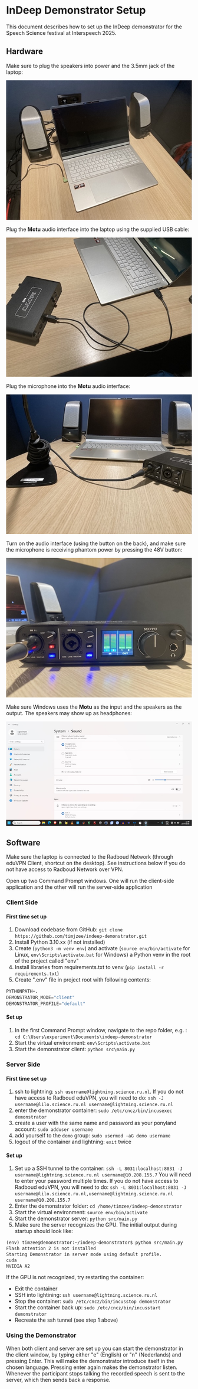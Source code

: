 # InDeep Demonstrator Setup

This document describes how to set up the InDeep demonstrator for the Speech Science festival at Interspeech 2025.

## Hardware

Make sure to plug the speakers into power and the 3.5mm jack of the laptop:

![Alt text](./demo_screens/IMG_2742.jpg)

Plug the **Motu** audio interface into the laptop using the supplied USB cable:

![Alt text](./demo_screens/IMG_2744.jpg)

Plug the microphone into the **Motu** audio interface:

![Alt text](./demo_screens/IMG_2745.jpg)

Turn on the audio interface (using the button on the back), and make sure the microphone is receiving phantom power by pressing the 48V button:

![Alt text](./demo_screens/IMG_2746.jpg)

Make sure Windows uses the **Motu** as the input and the speakers as the output. The speakers may show up as headphones:

![Alt text](./demo_screens/audio_screen.jpg)

## Software

Make sure the laptop is connected to the Radboud Network (through eduVPN Client, shortcut on the desktop). See instructions below if you do not have access to Radboud Network over VPN.

Open up two Command Prompt windows. One will run the client-side application and the other will run the server-side application

### Client Side

#### First time set up

1. Download codebase from GitHub: `git clone https://github.com/timjzee/indeep-demonstrator.git`
2. Install Python 3.10.xx (if not installed)
3. Create (`python3 -m venv env`) and activate (`source env/bin/activate` for Linux, `env\Scripts\activate.bat` for Windows) a Python venv in the root of the project called "env"
4. Install libraries from requirements.txt to venv (`pip install -r requirements.txt`)
5. Create ".env" file in project root with following contents: 

```py 
PYTHONPATH=.
DEMONSTRATOR_MODE="client"
DEMONSTRATOR_PROFILE="default"
```

#### Set up

1. In the first Command Prompt window, navigate to the repo folder, e.g. : `cd C:\Users\experiment\Documents\indeep-demonstrator`
2. Start the virtual environment: `env\Scripts\activate.bat`
3. Start the demonstrator client: `python src\main.py`

### Server Side

#### First time set up

1. ssh to lightning: `ssh username@lightning.science.ru.nl`. If you do not have access to Radboud eduVPN, you will need to do: `ssh -J username@lilo.science.ru.nl username@lightning.science.ru.nl`
2. enter the demonstrator container: `sudo /etc/cncz/bin/incusexec demonstrator`
3. create a user with the same name and password as your ponyland account: `sudo adduser username`
4. add yourself to the `demo` group: `sudo usermod -aG demo username`
5. logout of the container and lightning: `exit` twice

#### Set up

1. Set up a SSH tunnel to the container: `ssh -L 8031:localhost:8031 -J username@lightning.science.ru.nl username@10.208.155.7` You will need to enter your password multiple times. If you do not have access to Radboud eduVPN, you will need to do: `ssh -L 8031:localhost:8031 -J username@lilo.science.ru.nl,username@lightning.science.ru.nl username@10.208.155.7`
2. Enter the demonstrator folder: `cd /home/timzee/indeep-demonstrator`
3. Start the virtual environment: `source env/bin/activate`
4. Start the demonstrator server: `python src/main.py`
5. Make sure the server recognizes the GPU. The initial output during startup should look like:

```shell
(env) timzee@demonstrator:~/indeep-demonstrator$ python src/main.py
Flash attention 2 is not installed
Starting Demonstrator in server mode using default profile.
cuda
NVIDIA A2
```

If the GPU is not recognized, try restarting the container:
- Exit the container
- SSH into lightining: `ssh username@lightning.science.ru.nl`
- Stop the container: `sudo /etc/cncz/bin/incusstop demonstrator`
- Start the container back up: `sudo /etc/cncz/bin/incusstart demonstrator`
- Recreate the ssh tunnel (see step 1 above)

### Using the Demonstrator

When both client and server are set up you can start the demonstrator in the client window, by typing either "e" (English) or "n" (Nederlands) and pressing Enter. This will make the demonstrator introduce itself in the chosen language. Pressing enter again makes the demonstrator listen. Whenever the participant stops talking the recorded speech is sent to the server, which then sends back a response.

